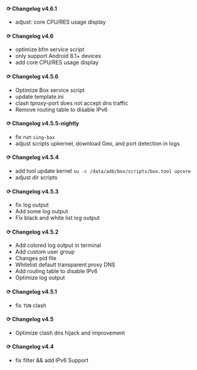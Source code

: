#### ⟳ Changelog v4.6.1
- adjust: core CPU/RES usage display

#### ⟳ Changelog v4.6
- optimize bfm service script
- only support Android 8.1+ devices
- add core CPU/RES usage display

#### ⟳ Changelog v4.5.6
- Optimize Box service script
- update template.ini
- clash tproxy-port does not accept dns traffic
- Remove routing table to disable IPv6

#### ⟳ Changelog v4.5.5-nightly
- fix run `sing-box`
- adjust scripts upkernel, download Geo, and port detection in logs

#### ⟳ Changelog v4.5.4
- add tool update kernel `su -c /data/adb/box/scripts/box.tool upcore`
- adjust dir scripts

#### ⟳ Changelog v4.5.3
- fix log output
- Add some log output
- Fix black and white list log output

#### ⟳ Changelog v4.5.2
- Add colored log output in terminal
- Add custom user group
- Changes pid file
- Whitelist default transparent proxy DNS
- Add routing table to disable IPv6
- Optimize log output

#### ⟳ Changelog v4.5.1
- fix `TUN` clash

#### ⟳ Changelog v4.5
- Optimize clash dns hijack and improvement

#### ⟳ Changelog v4.4
- fix filter && add IPv6 Support